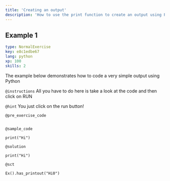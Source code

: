 ```yaml
---
title: 'Creating an output'
description: 'How to use the print function to create an output using Python'
---
```


## Example 1

```yaml
type: NormalExercise
key: e8c1edbe67
lang: python
xp: 100
skills: 2
```

The example below demonstrates how to code a very simple output using Python

`@instructions`
All you have to do here is take a look at the code and then click on RUN

`@hint`
You just click on the run button!

`@pre_exercise_code`
```{python}

```

`@sample_code`
```{python}
print("Hi")
```

`@solution`
```{python}
print("Hi")
```

`@sct`
```{python}
Ex().has_printout("Hi0")
```
